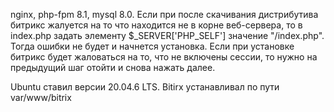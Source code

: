 nginx, php-fpm 8.1, mysql 8.0. Если при после скачивания дистрибутива битрикс жалуется на то что находится не в корне веб-сервера, то в index.php задать элементу $_SERVER['PHP_SELF'] значение "/index.php". Тогда ошибки не будет и начнется установка. Если при установке битрикс будет жаловаться на то, что не включены сессии, то нужно на предыдущий шаг отойти и снова нажать далее.

Ubuntu ставил версии 20.04.6 LTS. 
Bitirx устанавливал по пути var/www/bitrix